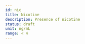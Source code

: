 ```yaml
---
id: nic
title: Nicotine
description: Presence of nicotine
status: draft
unit: ng/mL
range: < 4
---
```

